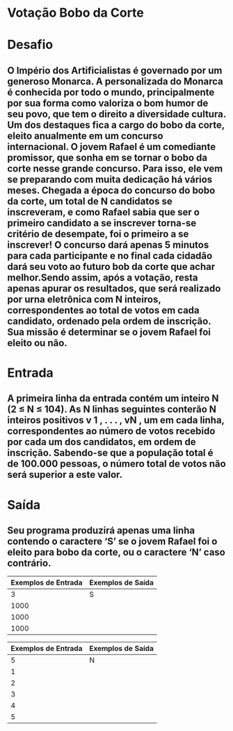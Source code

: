 # Votação Bobo da Corte

# Desafio
## O Império dos Artificialistas é governado por um generoso Monarca. A personalizada do Monarca é conhecida por todo o mundo, principalmente por sua forma como valoriza o bom humor de seu povo, que tem o direito a diversidade cultura. Um dos destaques fica a cargo do bobo da corte, eleito anualmente em um concurso internacional. O jovem Rafael é um comediante promissor, que sonha em se tornar o bobo da corte nesse grande concurso. Para isso, ele vem se preparando com muita dedicação há vários meses. Chegada a época do concurso do bobo da corte, um total de N candidatos se inscreveram, e como Rafael sabia que ser o primeiro candidato a se inscrever torna-se critério de desempate, foi o primeiro a se inscrever! O concurso dará apenas 5 minutos para cada participante e no final cada cidadão dará seu voto ao futuro bob da corte que achar melhor.Sendo assim, após a votação, resta apenas apurar os resultados, que será realizado por urna eletrônica com N inteiros, correspondentes ao total de votos em cada candidato, ordenado pela ordem de inscrição. Sua missão é determinar se o jovem Rafael foi eleito ou não.

# Entrada
## A primeira linha da entrada contém um inteiro N (2 ≤ N ≤ 104). As N linhas seguintes conterão N inteiros positivos v 1 , . . . , vN , um em cada linha, correspondentes ao número de votos recebido por cada um dos candidatos, em ordem de inscrição. Sabendo-se que a população total é de 100.000 pessoas, o número total de votos não será superior a este valor.

# Saída
## Seu programa produzirá apenas uma linha contendo o caractere ‘S’ se o jovem Rafael foi o eleito para bobo da corte, ou o caractere ‘N’ caso contrário.

 
|Exemplos de Entrada  | Exemplos de Saída|
|-------------------- |------------------|
|3                    |     S            |
|1000                 |                  |
|1000                 |                  |
|1000                 |                  |


|Exemplos de Entrada  | Exemplos de Saída|
|-------------------- |------------------|
|5                    |     N            |
|1                    |                  |
|2                    |                  |
|3                    |                  |
|4                    |                  |
|5                    |                  |


